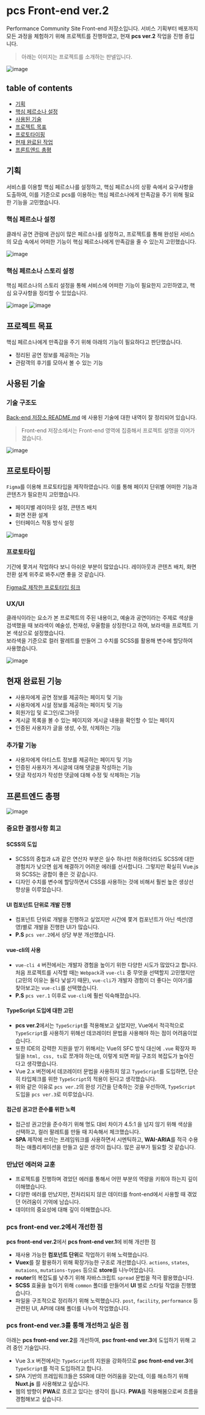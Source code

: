 # pcs Front-end ver.2
Performance Community Site Front-end 저장소입니다.
서비스 기획부터 배포까지 모든 과정을 체험하기 위해 프로젝트를 진행하였고, 현재 **pcs ver.2** 작업을 진행 중입니다.

> 아래는 이미지는 프로젝트를 소개하는 판넬입니다.  

![image](https://user-images.githubusercontent.com/60806840/88348206-c5247000-cd87-11ea-97dc-c679f2570dcd.png)

## table of contents
- [기획](#기획)
- [핵심 페르소나 설정](#핵심-페르소나-설정)
- [사용된 기술](#사용된-기술)
- [프로젝트 목표](#프로젝트-목표)
- [프로토타이핑](#프로토타이핑)
- [현재 완료된 작업](#현재-완료된-작업)  
- [프론트엔드 총평](#프론트엔드-총평)  


## 기획
서비스를 이용할 핵심 페르소나를 설정하고, 핵심 페르소나의 상황 속에서 요구사항을 도출하여, 이를 기준으로 pcs를 이용하는 핵심 페르소나에게 만족감을 주기 위해 필요한 기능을 고민했습니다.  


### 핵심 페르소나 설정
클래식 공연 관람에 관심이 많은 페르소나를 설정하고, 프로젝트를 통해 완성된 서비스의 모습 속에서 어떠한 기능이 핵심 페르소나에게 만족감을 줄 수 있는지 고민했습니다.

![image](https://user-images.githubusercontent.com/60806840/88351317-d0c86480-cd90-11ea-9319-50f7ee652a33.png)

### 핵심 페르소나 스토리 설정
핵심 페르소나의 스토리 설정을 통해 서비스에 어떠한 기능이 필요한지 고민하였고, 핵심 요구사항을 정리할 수 있었습니다.

![image](https://user-images.githubusercontent.com/60806840/88351338-e6d62500-cd90-11ea-8018-bf0c3aa5b891.png)
![image](https://user-images.githubusercontent.com/60806840/88353402-45eb6800-cd98-11ea-8024-7c60c9b02f6b.png)


## 프로젝트 목표
핵심 페르소나에게 만족감을 주기 위해 아래의 기능이 필요하다고 판단했습니다.  
- 정리된 공연 정보를 제공하는 기능
- 관람객의 후기를 모아서 볼 수 있는 기능


## 사용된 기술

### 기술 구조도
[Back-end 저장소 README.md](https://github.com/imseongtae/pcs-back-end#%EC%82%AC%EC%9A%A9%EB%90%9C-%EA%B8%B0%EC%88%A0) 에 사용된 기술에 대한 내역이 잘 정리되어 있습니다.   
> Front-end 저장소에서는 Front-end 영역에 집중해서 프로젝트 설명을 이어가겠습니다.

![image](https://user-images.githubusercontent.com/60806840/88347961-1aac4d00-cd87-11ea-9e29-b8fdd60f73ee.png)



## 프로토타이핑
`Figma`를 이용해 프로토타입을 제작하였습니다. 이를 통해 페이지 단위별 어떠한 기능과 콘텐츠가 필요한지 고민했습니다.

- 페이지별 레이아웃 설정, 콘텐츠 배치
- 화면 전환 설계
- 인터페이스 작동 방식 설정


![image](https://user-images.githubusercontent.com/60806840/88351214-834bf780-cd90-11ea-924e-07d0c9147acb.png)


### 프로토타입
기간에 쫓겨서 작업하다 보니 아쉬운 부분이 많았습니다. 레이아웃과 콘텐츠 배치, 화면 전환 설계 위주로 봐주시면 좋을 것 같습니다.

[Figma로 제작한 프로토타입 링크](https://www.figma.com/proto/IsrM1Pntk3ao0cySFj3IqU/Wireframe-Word-Cloud?node-id=96%3A234&viewport=97%2C217%2C0.07000724971294403&scaling=min-zoom)



### UX/UI
클래식이라는 요소가 본 프로젝트의 주된 내용이고, 예술과 공연이라는 주제로 색상을 검색했을 때 보라색이 예술성, 천재성, 우울함을 상징한다고 하여, 보라색을 프로젝트 기본 색상으로 설정했습니다.  
보라색을 기준으로 컬러 팔레트를 만들어 그 수치를 SCSS를 활용해 변수에 할당하여 사용했습니다.

![image](https://user-images.githubusercontent.com/60806840/89641555-dffcf580-d8ec-11ea-975e-efb4f8c378aa.png)


## 현재 완료된 기능
- 사용자에게 공연 정보를 제공하는 페이지 및 기능
- 사용자에게 시설 정보를 제공하는 페이지 및 기능
- 회원가입 및 로그인/로그아웃
- 게시글 목록을 볼 수 있는 페이지와 게시글 내용을 확인할 수 있는 페이지
- 인증된 사용자가 글을 생성, 수정, 삭제하는 기능

### 추가할 기능
- 사용자에게 아티스트 정보를 제공하는 페이지 및 기능
- 인증된 사용자가 게시글에 대해 댓글을 작성하는 기능
- 댓글 작성자가 작성한 댓글에 대해 수정 및 삭제하는 기능


## 프론트엔드 총평
![image](https://user-images.githubusercontent.com/60806840/88351272-a5457a00-cd90-11ea-80cf-2705b8ad6405.png)

### 중요한 결정사항 회고

#### SCSS의 도입
- SCSS의 중첩과 `&`과 같은 연산자 부분은 실수 하나만 허용하더라도 SCSS에 대한 경험치가 낮으면 쉽게 해결하기 어려운 에러를 선사합니다. 그렇지만 확실히 Vue.js와 SCSS는 궁합이 좋은 것 같습니다. 
- 디자인 수치를 변수에 할당하면서 CSS를 사용하는 것에 비해서 훨씬 높은 생상선 향상을 이루었습니다.

#### UI 컴포넌트 단위로 개발 진행
- 컴포넌트 단위로 개발을 진행하고 싶었지만 시간에 쫓겨 컴포넌트가 아닌 섹션(영영)별로 개발을 진행한 UI가 많습니다. 
- **P.S** `pcs ver.2`에서 상당 부분 개선했습니다.

#### vue-cli의 사용
- `vue-cli 4` 버전에서는 개발자 경험을 높이기 위한 다양한 시도가 많았다고 합니다. 처음 프로젝트를 시작할 때는 `Webpack`과 `vue-cli` 중 무엇을 선택할지 고민했지만(고민의 이유는 둘다 낯설기 때문), `vue-cli`가 개발자 경험이 더 좋다는 이야기를 찾아보고는 `vue-cli`를 선택했습니다. 
- **P.S** `pcs ver.1` 이후로 `vue-cli`에 훨씬 익숙해졌습니다.  

#### TypeScript 도입에 대한 고민
- **pcs ver.2**에서는 `TypeScript`를 적용해보고 싶었지만, Vue에서 적극적으로 `TypeScript`를 사용하기 위해선 데코레이터 문법을 사용해야 하는 점이 어려움이었습니다. 
- 또한 IDE의 강력한 지원을 받기 위해서는 Vue의 SFC 방식 대신에 `.vue` 확장자 파일을 `html, css, ts`로 쪼개야 하는데, 이렇게 되면 파일 구조의 복잡도가 높아진다고 생각했습니다.
- Vue 2.x 버전에서 데코레이터 문법을 사용하지 않고 `TypeScript`를 도입하면, 단순히 타입체크를 위한 `TypeScript`의 적용이 된다고 생각했습니다.
- 위와 같은 이유로 `pcs ver.2`의 완성 기간을 단축하는 것을 우선하여, `TypeScript` 도입을 `pcs ver.3`로 미루었습니다.

#### 접근성 권고안 준수를 위한 노력
- 접근성 권고안을 준수하기 위해 명도 대비 차이가 4.5:1 을 넘지 않기 위해 색상을 선택하고, 컬러 팔레트를 만들 때 지속해서 체크했습니다. 
- **SPA** 제작에 쓰이는 프레임워크를 사용하면서 시멘틱하고, **WAI-ARIA**를 적극 수용하는 애플리케이션을 만들고 싶은 생각이 듭니다. 많은 공부가 필요할 것 같습니다.

### 만났던 에러와 교훈
- 프로젝트를 진행하며 겪었던 에러를 통해서 어떤 부분의 역량을 키워야 하는지 깊이 이해했습니다.
- 다양한 에러를 만났지만, 전처리되지 않은 데이터를 front-end에서 사용할 때 겪었던 어려움이 기억에 남습니다. 
- 데이터의 중요성에 대해 깊이 이해했습니다.

### pcs front-end ver.2에서 개선한 점
**pcs front-end ver.2**에서 **pcs front-end ver.1**에 비해 개선한 점

- 재사용 가능한 **컴포넌트 단위**로 작업하기 위해 노력했습니다.
- **Vuex**를 잘 활용하기 위해 확장가능한 구조로 개선했습니다. `actions`, `states`, `mutaions`, `mutations-types` 등으로 **store**를 나누어었습니다.
- **router**의 복잡도를 낮추기 위해 자바스크립트 `spread` 문법을 적극 활용했습니다.
- **SCSS** 효율을 높이기 위해 `common` 폴더를 만들어서 **UI** 별로 스타일 작업을 진행했습니다.
- 파일을 구조적으로 정리하기 위해 노력했습니다. `post`, `facility`, `performance` 등 관련된 UI, API에 대해 폴더를 나누어 작업했습니다.


### pcs front-end ver.3를 통해 개선하고 싶은 점
아래는 **pcs front-end ver.2**를 개선하여, **psc front-end ver.3**에 도입하기 위해 고려 중인 기술입니다.

- Vue 3.x 버전에서는 `TypeScript`의 지원을 강화하므로 **psc front-end ver.3**에 `TypeScript`를 적극 도입하려고 합니다.
- SPA 기반의 프레임워크들은 SSR에 대한 어려움을 갖는데, 이를 해소하기 위해 **Nuxt.js** 를 사용해보고 싶습니다.
- 웹의 방향이 **PWA**로 흐르고 있다는 생각이 듭니다. **PWA**를 적용해봄으로써 흐름을 경험해보고 싶습니다.

---

